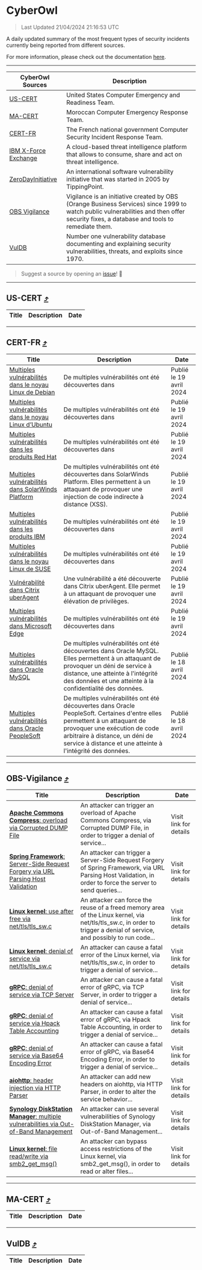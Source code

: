 
 <div id='top'></div>

# CyberOwl

 > Last Updated 21/04/2024 21:16:53 UTC
 
 A daily updated summary of the most frequent types of security incidents currently being reported from different sources.
 
 For more information, please check out the documentation [here](./docs/README.md).
 
 ---
 |CyberOwl Sources|Description|
 |---|---|
 |[US-CERT](#us-cert-arrow_heading_up)|United States Computer Emergency and Readiness Team.|
 |[MA-CERT](#ma-cert-arrow_heading_up)|Moroccan Computer Emergency Response Team.|
 |[CERT-FR](#cert-fr-arrow_heading_up)|The French national government Computer Security Incident Response Team.|
 |[IBM X-Force Exchange](#ibmcloud-arrow_heading_up)|A cloud-based threat intelligence platform that allows to consume, share and act on threat intelligence.|
 |[ZeroDayInitiative](#zerodayinitiative-arrow_heading_up)|An international software vulnerability initiative that was started in 2005 by TippingPoint.|
 |[OBS Vigilance](#obs-vigilance-arrow_heading_up)|Vigilance is an initiative created by OBS (Orange Business Services) since 1999 to watch public vulnerabilities and then offer security fixes, a database and tools to remediate them.|
 |[VulDB](#vuldb-arrow_heading_up)|Number one vulnerability database documenting and explaining security vulnerabilities, threats, and exploits since 1970.|
 
 > Suggest a source by opening an [issue](https://github.com/karimhabush/cyberowl/issues)! :raised_hands:
 ---

## US-CERT [:arrow_heading_up:](#cyberowl)

 |Title|Description|Date|
 |---|---|---|
 
 ---

## CERT-FR [:arrow_heading_up:](#cyberowl)

 |Title|Description|Date|
 |---|---|---|
 |[Multiples vulnérabilités dans le noyau Linux de Debian](https://www.cert.ssi.gouv.fr/avis/CERTFR-2024-AVI-0334/)|De multiples vulnérabilités ont été découvertes dans |Publié le 19 avril 2024|
 |[Multiples vulnérabilités dans le noyau Linux d’Ubuntu](https://www.cert.ssi.gouv.fr/avis/CERTFR-2024-AVI-0333/)|De multiples vulnérabilités ont été découvertes dans |Publié le 19 avril 2024|
 |[Multiples vulnérabilités dans les produits Red Hat](https://www.cert.ssi.gouv.fr/avis/CERTFR-2024-AVI-0332/)|De multiples vulnérabilités ont été découvertes dans |Publié le 19 avril 2024|
 |[Multiples vulnérabilités dans SolarWinds Platform](https://www.cert.ssi.gouv.fr/avis/CERTFR-2024-AVI-0331/)|De multiples vulnérabilités ont été découvertes dans SolarWinds Platform. Elles permettent à un attaquant de provoquer une injection de code indirecte à distance (XSS).|Publié le 19 avril 2024|
 |[Multiples vulnérabilités dans les produits IBM](https://www.cert.ssi.gouv.fr/avis/CERTFR-2024-AVI-0330/)|De multiples vulnérabilités ont été découvertes dans |Publié le 19 avril 2024|
 |[Multiples vulnérabilités dans le noyau Linux de SUSE](https://www.cert.ssi.gouv.fr/avis/CERTFR-2024-AVI-0329/)|De multiples vulnérabilités ont été découvertes dans |Publié le 19 avril 2024|
 |[Vulnérabilité dans Citrix uberAgent](https://www.cert.ssi.gouv.fr/avis/CERTFR-2024-AVI-0328/)|Une vulnérabilité a été découverte dans Citrix uberAgent. Elle permet à un attaquant de provoquer une élévation de privilèges.|Publié le 19 avril 2024|
 |[Multiples vulnérabilités dans Microsoft Edge](https://www.cert.ssi.gouv.fr/avis/CERTFR-2024-AVI-0327/)|De multiples vulnérabilités ont été découvertes dans |Publié le 19 avril 2024|
 |[Multiples vulnérabilités dans Oracle MySQL](https://www.cert.ssi.gouv.fr/avis/CERTFR-2024-AVI-0326/)|De multiples vulnérabilités ont été découvertes dans Oracle MySQL. Elles permettent à un attaquant de provoquer un déni de service à distance, une atteinte à l'intégrité des données et une atteinte à la confidentialité des données.|Publié le 18 avril 2024|
 |[Multiples vulnérabilités dans Oracle PeopleSoft](https://www.cert.ssi.gouv.fr/avis/CERTFR-2024-AVI-0325/)|De multiples vulnérabilités ont été découvertes dans Oracle PeopleSoft. Certaines d'entre elles permettent à un attaquant de provoquer une exécution de code arbitraire à distance, un déni de service à distance et une atteinte à l'intégrité des données.|Publié le 18 avril 2024|
 
 ---

## OBS-Vigilance [:arrow_heading_up:](#cyberowl)

 |Title|Description|Date|
 |---|---|---|
 |[<a href="https://vigilance.fr/vulnerability/Apache-Commons-Compress-overload-via-Corrupted-DUMP-File-43601" class="noirorange"><b>Apache Commons Compress</b>: overload via Corrupted DUMP File</a>](https://vigilance.fr/vulnerability/Apache-Commons-Compress-overload-via-Corrupted-DUMP-File-43601)|An attacker can trigger an overload of Apache Commons Compress, via Corrupted DUMP File, in order to trigger a denial of service...|Visit link for details|
 |[<a href="https://vigilance.fr/vulnerability/Spring-Framework-Server-Side-Request-Forgery-via-URL-Parsing-Host-Validation-43600" class="noirorange"><b>Spring Framework</b>: Server-Side Request Forgery via URL Parsing Host Validation</a>](https://vigilance.fr/vulnerability/Spring-Framework-Server-Side-Request-Forgery-via-URL-Parsing-Host-Validation-43600)|An attacker can trigger a Server-Side Request Forgery of Spring Framework, via URL Parsing Host Validation, in order to force the server to send queries...|Visit link for details|
 |[<a href="https://vigilance.fr/vulnerability/Linux-kernel-use-after-free-via-net-tls-tls-sw-c-43598" class="noirorange"><b>Linux kernel</b>: use after free via net/tls/tls_sw.c</a>](https://vigilance.fr/vulnerability/Linux-kernel-use-after-free-via-net-tls-tls-sw-c-43598)|An attacker can force the reuse of a freed memory area of the Linux kernel, via net/tls/tls_sw.c, in order to trigger a denial of service, and possibly to run code...|Visit link for details|
 |[<a href="https://vigilance.fr/vulnerability/Linux-kernel-denial-of-service-via-net-tls-tls-sw-c-43596" class="noirorange"><b>Linux kernel</b>: denial of service via net/tls/tls_sw.c</a>](https://vigilance.fr/vulnerability/Linux-kernel-denial-of-service-via-net-tls-tls-sw-c-43596)|An attacker can cause a fatal error of the Linux kernel, via net/tls/tls_sw.c, in order to trigger a denial of service...|Visit link for details|
 |[<a href="https://vigilance.fr/vulnerability/gRPC-denial-of-service-via-TCP-Server-43595" class="noirorange"><b>gRPC</b>: denial of service via TCP Server</a>](https://vigilance.fr/vulnerability/gRPC-denial-of-service-via-TCP-Server-43595)|An attacker can cause a fatal error of gRPC, via TCP Server, in order to trigger a denial of service...|Visit link for details|
 |[<a href="https://vigilance.fr/vulnerability/gRPC-denial-of-service-via-Hpack-Table-Accounting-43594" class="noirorange"><b>gRPC</b>: denial of service via Hpack Table Accounting</a>](https://vigilance.fr/vulnerability/gRPC-denial-of-service-via-Hpack-Table-Accounting-43594)|An attacker can cause a fatal error of gRPC, via Hpack Table Accounting, in order to trigger a denial of service...|Visit link for details|
 |[<a href="https://vigilance.fr/vulnerability/gRPC-denial-of-service-via-Base64-Encoding-Error-43593" class="noirorange"><b>gRPC</b>: denial of service via Base64 Encoding Error</a>](https://vigilance.fr/vulnerability/gRPC-denial-of-service-via-Base64-Encoding-Error-43593)|An attacker can cause a fatal error of gRPC, via Base64 Encoding Error, in order to trigger a denial of service...|Visit link for details|
 |[<a href="https://vigilance.fr/vulnerability/aiohttp-header-injection-via-HTTP-Parser-43592" class="noirorange"><b>aiohttp</b>: header injection via HTTP Parser</a>](https://vigilance.fr/vulnerability/aiohttp-header-injection-via-HTTP-Parser-43592)|An attacker can add new headers on aiohttp, via HTTP Parser, in order to alter the service behavior...|Visit link for details|
 |[<a href="https://vigilance.fr/vulnerability/Synology-DiskStation-Manager-multiple-vulnerabilities-via-Out-of-Band-Management-39673" class="noirorange"><b>Synology DiskStation Manager</b>: multiple vulnerabilities via Out-of-Band Management</a>](https://vigilance.fr/vulnerability/Synology-DiskStation-Manager-multiple-vulnerabilities-via-Out-of-Band-Management-39673)|An attacker can use several vulnerabilities of Synology DiskStation Manager, via Out-of-Band Management...|Visit link for details|
 |[<a href="https://vigilance.fr/vulnerability/Linux-kernel-file-read-write-via-smb2-get-msg-43591" class="noirorange"><b>Linux kernel</b>: file read/write via smb2_get_msg()</a>](https://vigilance.fr/vulnerability/Linux-kernel-file-read-write-via-smb2-get-msg-43591)|An attacker can bypass access restrictions of the Linux kernel, via smb2_get_msg(), in order to read or alter files...|Visit link for details|
 
 ---

## MA-CERT [:arrow_heading_up:](#cyberowl)

 |Title|Description|Date|
 |---|---|---|
 
 ---

## VulDB [:arrow_heading_up:](#cyberowl)

 |Title|Description|Date|
 |---|---|---|
 